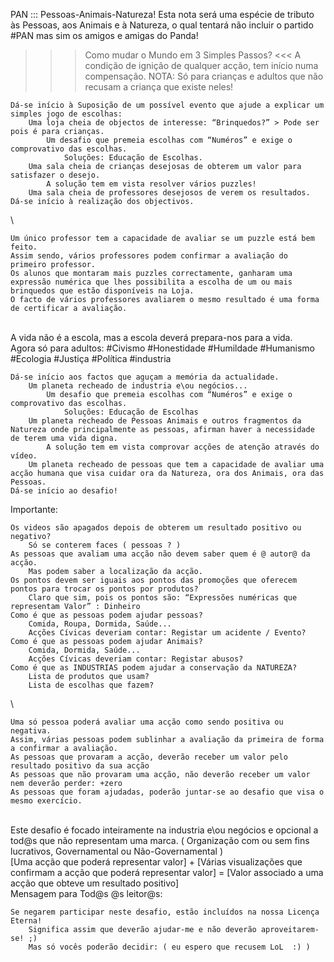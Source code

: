 PAN ::: Pessoas-Animais-Natureza! Esta nota será uma espécie de tributo às Pessoas, aos Animais e à Natureza, o qual tentará não incluir o partido #PAN mas sim os amigos e amigas do Panda! 
>>> Como mudar o Mundo em 3 Simples Passos? <<<
A condição de ignição de qualquer acção, tem início numa compensação. 
NOTA: Só para crianças e adultos que não recusam a criança que existe neles! 

    Dá-se início à Suposição de um possível evento que ajude a explicar um simples jogo de escolhas: 
        Uma loja cheia de objectos de interesse: “Brinquedos?” > Pode ser pois é para crianças.
            Um desafio que premeia escolhas com “Numéros” e exige o comprovativo das escolhas.
                Soluções: Educação de Escolhas.
        Uma sala cheia de crianças desejosas de obterem um valor para satisfazer o desejo.
            A solução tem em vista resolver vários puzzles!
        Uma sala cheia de professores desejosos de verem os resultados.
    Dá-se início à realização dos objectivos. 

\

    Um único professor tem a capacidade de avaliar se um puzzle está bem feito. 
    Assim sendo, vários professores podem confirmar a avaliação do primeiro professor. 
    Os alunos que montaram mais puzzles correctamente, ganharam uma expressão numérica que lhes possibilita a escolha de um ou mais brinquedos que estão disponíveis na Loja. 
    O facto de vários professores avaliarem o mesmo resultado é uma forma de certificar a avaliação.

\
A vida não é a escola, mas a escola deverá prepara-nos para a vida. 
\
Agora só para adultos: 
#Civismo #Honestidade #Humildade #Humanismo #Ecologia #Justiça #Política #industria 

    Dá-se início aos factos que aguçam a memória da actualidade.
        Um planeta recheado de industria e\ou negócios...
            Um desafio que premeia escolhas com “Numéros” e exige o comprovativo das escolhas.
                Soluções: Educação de Escolhas
        Um planeta recheado de Pessoas Animais e outros fragmentos da Natureza onde principalmente as pessoas, afirman haver a necessidade de terem uma vida digna. 
            A solução tem em vista comprovar acções de atenção através do vídeo.
        Um planeta recheado de pessoas que tem a capacidade de avaliar uma acção humana que visa cuidar ora da Natureza, ora dos Animais, ora das Pessoas.
    Dá-se início ao desafio!

Importante: 

    Os videos são apagados depois de obterem um resultado positivo ou negativo?
        Só se conterem faces ( pessoas ? ) 
    As pessoas que avaliam uma acção não devem saber quem é @ autor@ da acção.
        Mas podem saber a localização da acção.
    Os pontos devem ser iguais aos pontos das promoções que oferecem pontos para trocar os pontos por produtos? 
        Claro que sim, pois os pontos são: “Expressões numéricas que representam Valor” : Dinheiro
    Como é que as pessoas podem ajudar pessoas?
        Comida, Roupa, Dormida, Saúde... 
        Acções Cívicas deveriam contar: Registar um acidente / Evento?
    Como é que as pessoas podem ajudar Animais?
        Comida, Dormida, Saúde... 
        Acções Cívicas deveriam contar: Registar abusos?
    Como é que as INDUSTRIAS podem ajudar a conservação da NATUREZA?
        Lista de produtos que usam?
        Lista de escolhas que fazem?

\

    Uma só pessoa poderá avaliar uma acção como sendo positiva ou negativa. 
    Assim, várias pessoas podem sublinhar a avaliação da primeira de forma a confirmar a avaliação.
    As pessoas que provaram a acção, deverão receber um valor pelo resultado positivo da sua acção 
    As pessoas que não provaram uma acção, não deverão receber um valor nem deverão perder: +zero
    As pessoas que foram ajudadas, poderão juntar-se ao desafio que visa o mesmo exercício.

\
Este desafio é focado inteiramente na industria e\ou negócios e opcional a tod@s que não representam uma marca. ( Organização com ou sem fins lucrativos, Governamental ou Não-Governamental )
\
[Uma acção que poderá representar valor] + 
[Várias visualizações que confirmam a acção que poderá representar valor] = 
[Valor associado a uma acção que obteve um resultado positivo]
\
Mensagem para Tod@s @s leitor@s:  

    Se negarem participar neste desafio, estão incluídos na nossa Licença Eterna! 
        Significa assim que deverão ajudar-me e não deverão aproveitarem-se! ;) 
        Mas só vocês poderão decidir: ( eu espero que recusem LoL  :) ) 